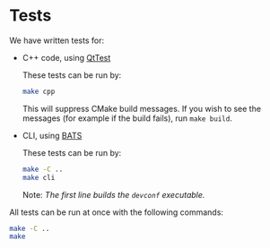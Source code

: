 # Tests

We have written tests for:

- C++ code, using [QtTest](https://doc.qt.io/qt-5/qttest-index.html)

    These tests can be run by:
    ```sh
    make cpp
    ```
    This will suppress CMake build messages. If you wish to see the messages
    (for example if the build fails), run `make build`.

- CLI, using [BATS](https://github.com/bats-core/bats-core)

    These tests can be run by:
    ```sh
    make -C ..
    make cli
    ```
    Note: *The first line builds the `devconf` executable.*

All tests can be run at once with the following commands:
```sh
make -C ..
make
```

